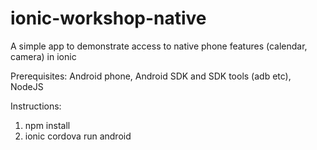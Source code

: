 ﻿# ionic-workshop-native

A simple app to demonstrate access to native phone features (calendar, camera) in ionic

Prerequisites:
Android phone, Android SDK and SDK tools (adb etc), NodeJS

Instructions:
1. npm install
2. ionic cordova run android
